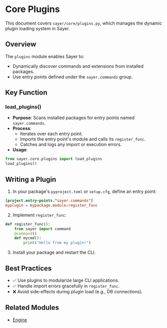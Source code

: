 # Core Plugins

This document covers `sayer/core/plugins.py`, which manages the dynamic plugin loading system in Sayer.

## Overview

The `plugins` module enables Sayer to:

* Dynamically discover commands and extensions from installed packages.
* Use entry points defined under the `sayer.commands` group.

## Key Function

### load_plugins()

* **Purpose**: Scans installed packages for entry points named `sayer.commands`.
* **Process**:
   * Iterates over each entry point.
   * Imports the entry point's module and calls its `register_func`.
   * Catches and logs any import or execution errors.
* **Usage**:

```python
from sayer.core.plugins import load_plugins
load_plugins()
```

## Writing a Plugin

1. In your package's `pyproject.toml` or `setup.cfg`, define an entry point:

```toml
[project.entry-points."sayer.commands"]
myplugin = mypackage.module:register_func
```

2. Implement `register_func`:

```python
def register_func():
    from sayer import command
    @command()
    def mycmd():
        print("Hello from my plugin!")
```

3. Install your package and restart the CLI.

## Best Practices

* ✅ Use plugins to modularize large CLI applications.
* ✅ Handle import errors gracefully in `register_func`.
* ❌ Avoid side-effects during plugin load (e.g., DB connections).

## Related Modules

* [Engine](./engine.md)
